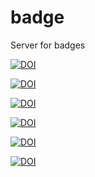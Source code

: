# badge
Server for badges

[![DOI](https://img.shields.io/endpoint?url=https://badge.archiveforge.org/chemistry/v0.1/sample.json)](./sample)

[![DOI](https://img.shields.io/endpoint?url=https://badge.archiveforge.org/chemistry/v0.1/compound.json)](./compound) 

[![DOI](https://img.shields.io/endpoint?url=https://badge.archiveforge.org/chemistry/v0.1/operationReaction.json)](./operation/reaction)

[![DOI](https://img.shields.io/endpoint?url=https://badge.archiveforge.org/chemistry/v0.1/analysisNMRspectra.json)](./analysis/NMR) 

[![DOI](https://img.shields.io/endpoint?url=https://badge.archiveforge.org/chemistry/v0.1/analysisNMRdata.json)](./analysis/NMR) 


[![DOI](https://img.shields.io/endpoint?url=https://badge.archiveforge.org/chemistry/v0.1/reaction.json)](./reaction) 